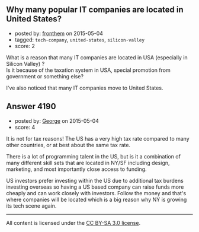## Why many popular IT companies are located in United States?

- posted by: [fronthem](https://stackexchange.com/users/440111/fronthem) on 2015-05-04
- tagged: `tech-company`, `united-states`, `silicon-valley`
- score: 2

<p>What is a reason that many IT companies are located in USA (especially in Silicon Valley) ?<br />
Is it because of the taxation system in USA, special promotion from government or something else?</p>

<p>I've also noticed that many IT companies move to United States.</p>



## Answer 4190

- posted by: [George](https://stackexchange.com/users/3516499/george) on 2015-05-04
- score: 4

<p>It is not for tax reasons!  The US has a very high tax rate compared to many other countries, or at best about the same tax rate.</p>

<p>There is a lot of programming talent in the US, but is it a combination of many different skill sets that are located in NY/SF including design, marketing, and most importantly close access to funding.</p>

<p>US investors prefer investing within the US due to additional tax burdens investing overseas so having a US based company can raise funds more cheaply and can work closely with investors.  Follow the money and that's where companies will be located which is a big reason why NY is growing its tech scene again.</p>




---

All content is licensed under the [CC BY-SA 3.0 license](https://creativecommons.org/licenses/by-sa/3.0/).
